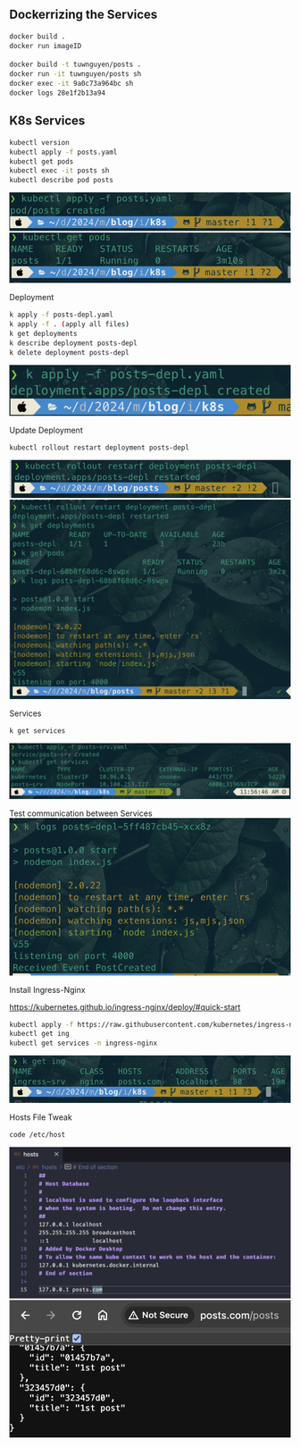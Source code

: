 ## Dockerrizing the Services
```bash
docker build .
docker run imageID

docker build -t tuwnguyen/posts .
docker run -it tuwnguyen/posts sh
docker exec -it 9a0c73a964bc sh
docker logs 28e1f2b13a94
```

## K8s Services
```bash
kubectl version
kubectl apply -f posts.yaml
kubectl get pods
kubectl exec -it posts sh
kubectl describe pod posts
```
![alt text](README_IMG/image.png)
![alt text](README_IMG/image1.png)

Deployment
```bash
k apply -f posts-depl.yaml 
k apply -f . (apply all files)
k get deployments
k describe deployment posts-depl
k delete deployment posts-depl


```
![alt text](README_IMG/image2.png)

Update Deployment
```bash
kubectl rollout restart deployment posts-depl
```
![alt text](README_IMG/image3.png)
![alt text](README_IMG/image4.png)

Services
```bash
k get services
```
![alt text](README_IMG/image5.png)


Test communication between Services
![alt text](README_IMG/image6.png)


Install Ingress-Nginx

https://kubernetes.github.io/ingress-nginx/deploy/#quick-start
```bash
kubectl apply -f https://raw.githubusercontent.com/kubernetes/ingress-nginx/controller-v1.10.1/deploy/static/provider/cloud/deploy.yaml
kubectl get ing
kubectl get services -n ingress-nginx

```
![alt text](README_IMG/image9.png)

Hosts File Tweak
```bash
code /etc/host
```
![alt text](README_IMG/image7.png)
![alt text](README_IMG/image8.png)